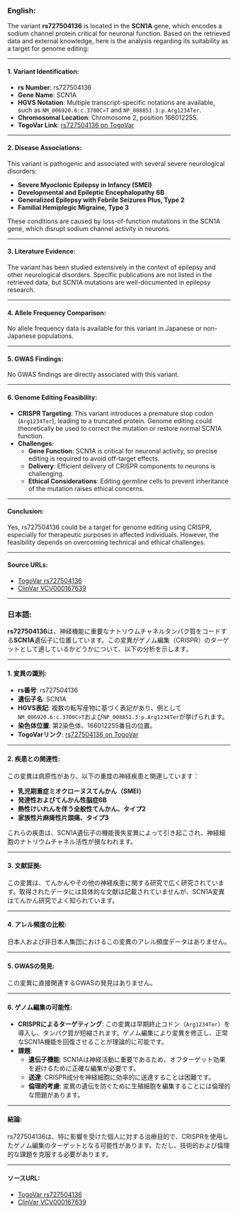 ### English:
The variant **rs727504136** is located in the **SCN1A** gene, which encodes a sodium channel protein critical for neuronal function. Based on the retrieved data and external knowledge, here is the analysis regarding its suitability as a target for genome editing:

---

#### 1. **Variant Identification**:
- **rs Number**: rs727504136  
- **Gene Name**: SCN1A  
- **HGVS Notation**: Multiple transcript-specific notations are available, such as `NM_006920.6:c.3700C>T` and `NP_008851.3:p.Arg1234Ter`.  
- **Chromosomal Location**: Chromosome 2, position 166012255.  
- **TogoVar Link**: [rs727504136 on TogoVar](https://togovar.org/variant/2-166012255-G-A)

---

#### 2. **Disease Associations**:
This variant is pathogenic and associated with several severe neurological disorders:
- **Severe Myoclonic Epilepsy in Infancy (SMEI)**  
- **Developmental and Epileptic Encephalopathy 6B**  
- **Generalized Epilepsy with Febrile Seizures Plus, Type 2**  
- **Familial Hemiplegic Migraine, Type 3**  

These conditions are caused by loss-of-function mutations in the SCN1A gene, which disrupt sodium channel activity in neurons.

---

#### 3. **Literature Evidence**:
The variant has been studied extensively in the context of epilepsy and other neurological disorders. Specific publications are not listed in the retrieved data, but SCN1A mutations are well-documented in epilepsy research.

---

#### 4. **Allele Frequency Comparison**:
No allele frequency data is available for this variant in Japanese or non-Japanese populations.

---

#### 5. **GWAS Findings**:
No GWAS findings are directly associated with this variant.

---

#### 6. **Genome Editing Feasibility**:
- **CRISPR Targeting**: This variant introduces a premature stop codon (`Arg1234Ter`), leading to a truncated protein. Genome editing could theoretically be used to correct the mutation or restore normal SCN1A function.  
- **Challenges**:  
  - **Gene Function**: SCN1A is critical for neuronal activity, so precise editing is required to avoid off-target effects.  
  - **Delivery**: Efficient delivery of CRISPR components to neurons is challenging.  
  - **Ethical Considerations**: Editing germline cells to prevent inheritance of the mutation raises ethical concerns.  

---

#### Conclusion:
Yes, rs727504136 could be a target for genome editing using CRISPR, especially for therapeutic purposes in affected individuals. However, the feasibility depends on overcoming technical and ethical challenges.

---

#### Source URLs:
- [TogoVar rs727504136](https://togovar.org/variant/2-166012255-G-A)  
- [ClinVar VCV000167639](https://www.ncbi.nlm.nih.gov/clinvar/variation/167639)

---

### 日本語:
**rs727504136**は、神経機能に重要なナトリウムチャネルタンパク質をコードする**SCN1A**遺伝子に位置しています。この変異がゲノム編集（CRISPR）のターゲットとして適しているかどうかについて、以下の分析を示します。

---

#### 1. **変異の識別**:
- **rs番号**: rs727504136  
- **遺伝子名**: SCN1A  
- **HGVS表記**: 複数の転写産物に基づく表記があり、例として`NM_006920.6:c.3700C>T`および`NP_008851.3:p.Arg1234Ter`が挙げられます。  
- **染色体位置**: 第2染色体、166012255番目の位置。  
- **TogoVarリンク**: [rs727504136 on TogoVar](https://togovar.org/variant/2-166012255-G-A)

---

#### 2. **疾患との関連性**:
この変異は病原性があり、以下の重度の神経疾患と関連しています：
- **乳児期重症ミオクローヌスてんかん（SMEI）**  
- **発達性およびてんかん性脳症6B**  
- **熱性けいれんを伴う全般性てんかん、タイプ2**  
- **家族性片麻痺性片頭痛、タイプ3**  

これらの疾患は、SCN1A遺伝子の機能喪失変異によって引き起こされ、神経細胞のナトリウムチャネル活性が損なわれます。

---

#### 3. **文献証拠**:
この変異は、てんかんやその他の神経疾患に関する研究で広く研究されています。取得されたデータには具体的な文献は記載されていませんが、SCN1A変異はてんかん研究でよく知られています。

---

#### 4. **アレル頻度の比較**:
日本人および非日本人集団におけるこの変異のアレル頻度データはありません。

---

#### 5. **GWASの発見**:
この変異に直接関連するGWASの発見はありません。

---

#### 6. **ゲノム編集の可能性**:
- **CRISPRによるターゲティング**: この変異は早期終止コドン（`Arg1234Ter`）を導入し、タンパク質が短縮されます。ゲノム編集により変異を修正し、正常なSCN1A機能を回復させることが理論的に可能です。  
- **課題**:  
  - **遺伝子機能**: SCN1Aは神経活動に重要であるため、オフターゲット効果を避けるために正確な編集が必要です。  
  - **送達**: CRISPR成分を神経細胞に効率的に送達することは困難です。  
  - **倫理的考慮**: 変異の遺伝を防ぐために生殖細胞を編集することには倫理的な問題があります。  

---

#### 結論:
rs727504136は、特に影響を受けた個人に対する治療目的で、CRISPRを使用したゲノム編集のターゲットとなる可能性があります。ただし、技術的および倫理的な課題を克服する必要があります。

---

#### ソースURL:
- [TogoVar rs727504136](https://togovar.org/variant/2-166012255-G-A)  
- [ClinVar VCV000167639](https://www.ncbi.nlm.nih.gov/clinvar/variation/167639)  